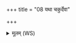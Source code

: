 +++
title = "08 यथा चकुर्देवा"

+++
<details><summary>मूलम् (WS)</summary>

यथा चकुर्देवा असुरा यथा मनुष्या उत ।  
एवा सहस्रपोषाय कृणुतं लक्ष्माश्विना ॥ ८ ॥
</details>